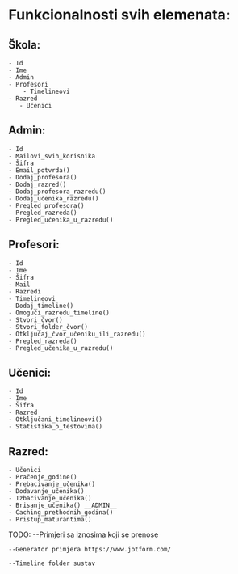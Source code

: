 # Funkcionalnosti svih elemenata:

## Škola:
    - Id
    - Ime
    - Admin
    - Profesori
        - Timelineovi
    - Razred
       - Učenici  


## Admin:
    - Id
    - Mailovi_svih_korisnika
    - Šifra
    - Email_potvrda()
    - Dodaj_profesora()
    - Dodaj_razred()
    - Dodaj_profesora_razredu()
    - Dodaj_učenika_razredu()
    - Pregled_profesora()
    - Pregled_razreda()
    - Pregled_učenika_u_razredu()


## Profesori:
    - Id
    - Ime
    - Šifra
    - Mail
    - Razredi
    - Timelineovi
    - Dodaj_timeline()
    - Omoguči_razredu_timeline()
    - Stvori_čvor()
    - Stvori_folder_čvor()
    - Otključaj_čvor_učeniku_ili_razredu()
    - Pregled_razreda()
    - Pregled_učenika_u_razredu()


## Učenici:
    - Id
    - Ime
    - Šifra
    - Razred
    - Otključani_timelineovi()
    - Statistika_o_testovima()


## Razred:
    - Učenici
    - Pračenje_godine()
    - Prebacivanje_učenika()
    - Dodavanje_učenika()
    - Izbacivanje_učenika()
    - Brisanje_učenika() __ADMIN__
    - Caching_prethodnih_godina()
    - Pristup_maturantima()


TODO:
    --Primjeri sa iznosima koji se prenose

    --Generator primjera https://www.jotform.com/

    --Timeline folder sustav
